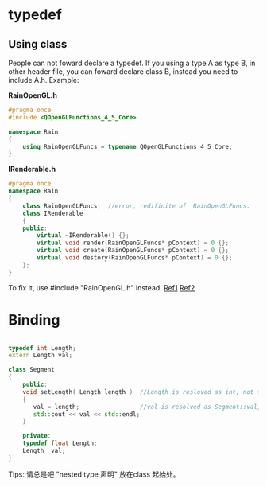 # typedef

## Using class
People can not foward declare a typedef.
If you using a type A as type B, in other header file, you can foward declare class B, instead you need to include A.h. Example:

**RainOpenGL.h**
```c++
#pragma once
#include <QOpenGLFunctions_4_5_Core>

namespace Rain
{
	using RainOpenGLFuncs = typename QOpenGLFunctions_4_5_Core;
}
```
**IRenderable.h**
```c++
#pragma once
namespace Rain
{
    class RainOpenGLFuncs;  //error, redifinite of  RainOpenGLFuncs.
	class IRenderable
	{
	public:
		virtual ~IRenderable() {};
		virtual void render(RainOpenGLFuncs* pContext) = 0 {};
		virtual void create(RainOpenGLFuncs* pContext) = 0 {};
		virtual void destory(RainOpenGLFuncs* pContext) = 0 {};
	};
}
```
To fix it, use #include "RainOpenGL.h" instead.
[Ref1](https://stackoverflow.com/questions/804894/forward-declaration-of-a-typedef-in-c)
[Ref2](https://stackoverflow.com/questions/14444291/why-cant-i-forward-declare-typedefs)


# Binding

```c++

typedef int Length;
extern Length val;

class Segment
{
    public:
    void setLength( Length length )  //Length is resloved as int, not float
    {
       val = length;                 //val is resolved as Segment::val, not the global::val
       std::cout << val << std::endl;
    }

    private:
    typedef float Length;
    Length  val;
}
```

Tips: 请总是吧 "nested type 声明" 放在class 起始处。